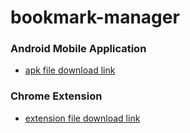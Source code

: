 # bookmark-manager


### Android Mobile Application
- [apk file download link](https://drive.google.com/file/d/1xViFnkPyWjoeUChx6nNbyu0gojX6ylYf/view?usp=share_link)

### Chrome Extension

- [extension file download link](https://github.com/cranemont/bookmark-manager/files/10201683/extension.zip)
